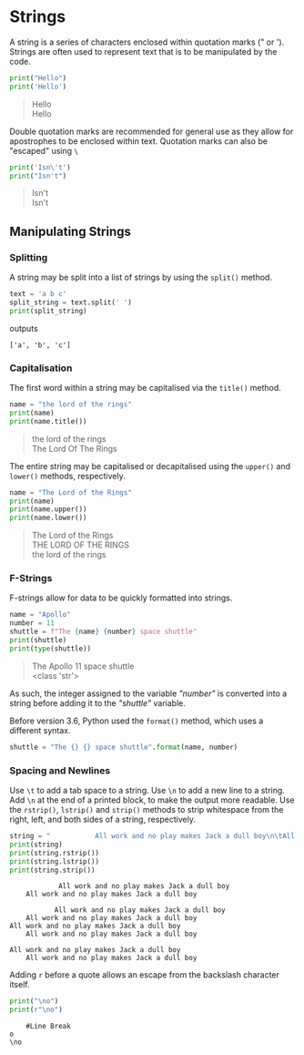 # Strings
A string is a series of characters enclosed within quotation marks (" or ').
Strings are often used to represent text that is to be manipulated by the code.
```python
print("Hello")
print('Hello')
```
> Hello\
> Hello

Double quotation marks are recommended for general use as they allow for apostrophes to be enclosed within text.
Quotation marks can also be "escaped" using ```\```
```python
print('Isn\'t')
print("Isn't")
```
> Isn't\
> Isn't

## Manipulating Strings

### Splitting
A string may be split into a list of strings by using the ```split()``` method.
```python
text = 'a b c'
split_string = text.split(' ')
print(split_string)
```
outputs
```
['a', 'b', 'c']
```

### Capitalisation
The first word within a string may be capitalised via the ```title()``` method. 
```python
name = "the lord of the rings"
print(name)
print(name.title())
```
> the lord of the rings\
> The Lord Of The Rings

The entire string may be capitalised or decapitalised using the ```upper()``` and ```lower()``` methods, respectively.
```python
name = "The Lord of the Rings"
print(name)
print(name.upper())
print(name.lower())
```
> The Lord of the Rings\
> THE LORD OF THE RINGS\
> the lord of the rings

### F-Strings
F-strings allow for data to be quickly formatted into strings. 
```python
name = "Apollo"
number = 11
shuttle = f"The {name} {number} space shuttle"
print(shuttle)
print(type(shuttle))
```
> The Apollo 11 space shuttle\
> <class 'str'>

As such, the integer assigned to the variable _"number"_ is converted into a string before adding it to the _"shuttle"_ variable.

Before version 3.6, Python used the ```format()``` method, which uses a different syntax.
```python
shuttle = "The {} {} space shuttle".format(name, number)
```

### Spacing and Newlines
Use ```\t``` to add a tab space to a string. 
Use ```\n``` to add a new line to a string. 
Add ```\n``` at the end of a printed block, to make the output more readable.
Use the ```rstrip()```, ```lstrip()``` and ```strip()``` methods to strip whitespace from the right, left, and both sides of a string, respectively. 

```python
string = "           All work and no play makes Jack a dull boy\n\tAll work and no play makes Jack a dull boy\n         "
print(string)
print(string.rstrip())
print(string.lstrip())
print(string.strip())
```
```
            All work and no play makes Jack a dull boy
	All work and no play makes Jack a dull boy
         
           All work and no play makes Jack a dull boy
	All work and no play makes Jack a dull boy
All work and no play makes Jack a dull boy
	All work and no play makes Jack a dull boy
         
All work and no play makes Jack a dull boy
 	All work and no play makes Jack a dull boy
```

Adding ```r``` before a quote allows an escape from the backslash character itself.
```python
print("\no")
print(r"\no")
```
```
	#Line Break
o
\no
```
